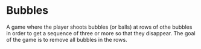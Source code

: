 Bubbles
=======

A game where the player shoots bubbles (or balls) at rows of othe bubbles in order to get a sequence of three or more so that they disappear. The goal of the game is to remove all bubbles in the rows.
